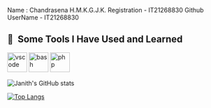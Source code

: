 Name : Chandrasena H.M.K.G.J.K.
Registration - IT21268830
Github UserName - IT21268830


<h2> 🚀 &nbsp;Some Tools I Have Used and Learned</h2>
<p align="left">
<img src="https://cdn.jsdelivr.net/gh/devicons/devicon/icons/vscode/vscode-original.svg" alt="vscode" width="45" height="45"/>
<img src="https://cdn.jsdelivr.net/gh/devicons/devicon/icons/bash/bash-original.svg" alt="bash" width="45" height="45"/>
<img src="https://cdn.jsdelivr.net/gh/devicons/devicon/icons/php/php-original.svg" alt="php" width="45" height="45"/>
</p>

![Janith's GitHub stats](https://github-readme-stats.vercel.app/api?username=IT21268830&show_icons=true&theme=highcontrast)

[![Top Langs](https://github-readme-stats.vercel.app/api/top-langs/?username=IT21268830)](https://github.com/Janith/github-readme-stats)
